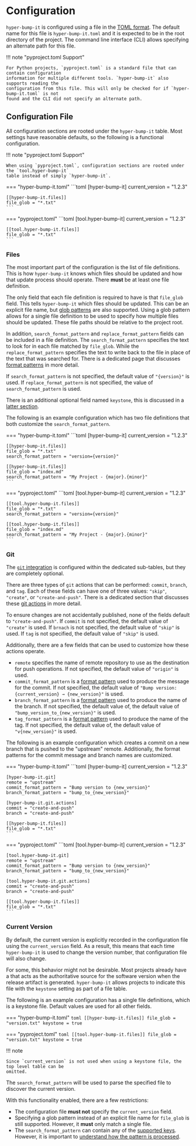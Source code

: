 # Configuration

`hyper-bump-it` is configured using a file in the [TOML format][toml]. The default name for this
file is `hyper-bump-it.toml` and it is expected to be in the root directory of the project. The
command line interface (CLI) allows specifying an alternate path for this file.

!!! note "pyproject.toml Support"

    For Python projects, `pyproject.toml` is a standard file that can contain configuration
    information for multiple different tools. `hyper-bump-it` also supports reading the
    configuration from this file. This will only be checked for if `hyper-bump-it.toml` is not
    found and the CLI did not specify an alternate path.

## Configuration File

All configuration sections are rooted under the `hyper-bump-it` table. Most settings have
reasonable defaults, so the following is a functional configuration.

!!! note "pyproject.toml Support"

    When using `pyproject.toml`, configuration sections are rooted under the `tool.hyper-bump-it`
    table instead of simply `hyper-bump-it`.

=== "hyper-bump-it.toml"
    ```toml
    [hyper-bump-it]
    current_version = "1.2.3"

    [[hyper-bump-it.files]]
    file_glob = "*.txt"
    ```

=== "pyproject.toml"
    ```toml
    [tool.hyper-bump-it]
    current_version = "1.2.3"

    [[tool.hyper-bump-it.files]]
    file_glob = "*.txt"
    ```

### Files

The most important part of the configuration is the list of file definitions. This is how
`hyper-bump-it` knows which files should be updated and how that update process should operate.
There **must** be at least one file definition.

The only field that each file definition is required to have is that `file_glob` field. This tells
`hyper-bump-it` which files should be updated. This can be an explicit file name, but
[glob patterns][glob] are also supported. Using a glob pattern allows for a single file definition
to be used to specify how multiple files should be updated. These file paths should be relative to
the project root.

In addition, `search_format_pattern` and `replace_format_pattern` fields can be included in a file
definition. The `search_format_pattern` specifies the text to look for in each file matched by
`file_glob`. While the `replace_format_pattern` specifies the text to write back to the file
in place of the text that was searched for. There is a dedicated page that discusses
[format patterns][format-patterns] in more detail.

If `search_format_pattern` is not specified, the default value of `"{version}"` is used. If
`replace_format_pattern` is not specified, the value of `search_format_pattern` is used.

There is an additional optional field named `keystone`, this is discussed in a
[latter section][keystone].

The following is an example configuration which has two file definitions that both customize the
`search_format_pattern`.

=== "hyper-bump-it.toml"
    ```toml
    [hyper-bump-it]
    current_version = "1.2.3"

    [[hyper-bump-it.files]]
    file_glob = "*.txt"
    search_format_pattern = "version={version}"

    [[hyper-bump-it.files]]
    file_glob = "index.md"
    search_format_pattern = "My Project - {major}.{minor}"
    ```

=== "pyproject.toml"
    ```toml
    [tool.hyper-bump-it]
    current_version = "1.2.3"

    [[tool.hyper-bump-it.files]]
    file_glob = "*.txt"
    search_format_pattern = "version={version}"

    [[tool.hyper-bump-it.files]]
    file_glob = "index.md"
    search_format_pattern = "My Project - {major}.{minor}"
    ```

### Git

The [`git` integration][git-integration] is configured within the dedicated sub-tables, but they
are completely optional.

There are three types of `git` actions that can be performed: `commit`, `branch`, and `tag`.
Each of these fields can have one of three values: `"skip"`, `"create"`, or `"create-and-push"`.
There is a dedicated section that discusses these [git actions][git-actions] in more detail.

To ensure changes are not accidentally published, none of the fields default to
`"create-and-push"`. If `commit` is not specified, the default value of `"create"` is used. If
`brnach` is not specified, the default value of `"skip"` is used. If `tag` is not specified, the
default value of `"skip"` is used.

Additionally, there are a few fields that can be used to customize how these actions operate.

* `remote` specifies the name of remote repository to use as the destination for push operations.
    If not specified, the default value of `"origin"` is used.
* `commit_format_pattern` is a [format pattern][format-patterns] used to produce the message for
    the commit. If not specified, the default value of
    `"Bump version: {current_version} → {new_version}"` is used.
* `branch_format_pattern` is a [format pattern][format-patterns] used to produce the name of the
    branch. If not specified, the default value of, the default value of
    `"bump_version_to_{new_version}"` is used.
* `tag_format_pattern` is a [format pattern][format-patterns] used to produce the name of the tag.
    If not specified, the default value of, the default value of `"v{new_version}"` is used.


The following is an example configuration which creates a commit on a new branch that is pushed to
the "upstream" remote. Additionally, the format patterns for the commit message and branch names
are customized.

=== "hyper-bump-it.toml"
    ```toml
    [hyper-bump-it]
    current_version = "1.2.3"

    [hyper-bump-it.git]
    remote = "upstream"
    commit_format_pattern = "Bump version to {new_version}"
    branch_format_pattern = "bump_to_{new_version}"

    [hyper-bump-it.git.actions]
    commit = "create-and-push"
    branch = "create-and-push"

    [[hyper-bump-it.files]]
    file_glob = "*.txt"
    ```

=== "pyproject.toml"
    ```toml
    [tool.hyper-bump-it]
    current_version = "1.2.3"

    [tool.hyper-bump-it.git]
    remote = "upstream"
    commit_format_pattern = "Bump version to {new_version}"
    branch_format_pattern = "bump_to_{new_version}"

    [tool.hyper-bump-it.git.actions]
    commit = "create-and-push"
    branch = "create-and-push"

    [[tool.hyper-bump-it.files]]
    file_glob = "*.txt"
    ```

### Current Version

By default, the current version is explicitly recorded in the configuration file using the
`current_version` field. As a result, this means that each time `hyper-bump-it` is used to change
the version number, that configuration file will also change.

For some, this behavior might not be desirable. Most projects already have a that acts as the
authoritative source for the software version when the release artifact is generated.
`hyper-bump-it` allows projects to indicate this file with the `keystone` setting as part of a file
table.

The following is an example configuration has a single file definitions, which is a keystone file.
Default values are used for all other fields.

=== "hyper-bump-it.toml"
    ```toml
    [[hyper-bump-it.files]]
    file_glob = "version.txt"
    keystone = true
    ```

=== "pyproject.toml"
    ```toml
    [[tool.hyper-bump-it.files]]
    file_glob = "version.txt"
    keystone = true
    ```

!!! note

    Since `current_version` is not used when using a keystone file, the top level table can be 
    omitted.

The `search_format_pattern` will be used to parse the specified file to discover the current
version.

With this functionality enabled, there are a few restrictions:

* The configuration file **must not** specify the `current_version` field.
* Specifying a glob pattern instead of an explicit file name for `file_glob` is still supported.
    However, it **must** only match a single file.
* The `search_format_pattern` can contain any of the [supported keys][supported-keys]. However,
    it is important to [understand how the pattern is processed][keystone-considerations].


[toml]: https://toml.io/
[glob]: https://docs.python.org/3/library/glob.html
[format-patterns]: format-patterns.md
[keystone]: #current-version
[git-integration]: git-integration.md
[git-actions]: git-integration.md#actions
[supported-keys]: format-patterns.md#supported-keys
[keystone-considerations]: format-patterns.md#keystone-file-considerations